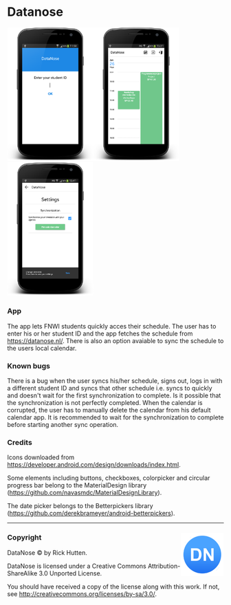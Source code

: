 # Datanose
<img src="https://github.com/RickHutten/DataNose/blob/master/Doc/device-2015-01-09-115922.png" width="200" /><img src="https://github.com/RickHutten/DataNose/blob/master/Doc/device-2015-01-29-153153.png" width="200" /><img src="https://github.com/RickHutten/DataNose/blob/master/Doc/device-2015-01-29-134157.png" width="200" />

### App
The app lets FNWI students quickly acces their schedule. The user has to enter his or her student ID and the app fetches the schedule from https://datanose.nl/. There is also an option avaiable to sync the schedule to the users local calendar.

### Known bugs
There is a bug when the user syncs his/her schedule, signs out, logs in with a different student ID and syncs that other schedule i.e. syncs to quickly and doesn't wait for the first synchronization to complete. Is it possible that the synchronization is not perfectly completed. When the calendar is corrupted, the user has to manually delete the calendar from his default calendar app. It is recommended to wait for the synchronization to complete before starting another sync operation.

### Credits

Icons downloaded from https://developer.android.com/design/downloads/index.html.

Some elements including buttons, checkboxes, colorpicker and circular progress bar belong to the MaterialDesign library (https://github.com/navasmdc/MaterialDesignLibrary).

The date picker belongs to the Betterpickers library (https://github.com/derekbrameyer/android-betterpickers).

---

### Copyright<img src="https://github.com/RickHutten/DataNose/blob/master/app/src/main/res/drawable/datanose_logo_small.png" align="right" width="100" />
DataNose &copy; by Rick Hutten.

DataNose is licensed under a
Creative Commons Attribution-ShareAlike 3.0 Unported License.

You should have received a copy of the license along with this
work.  If not, see http://creativecommons.org/licenses/by-sa/3.0/.

